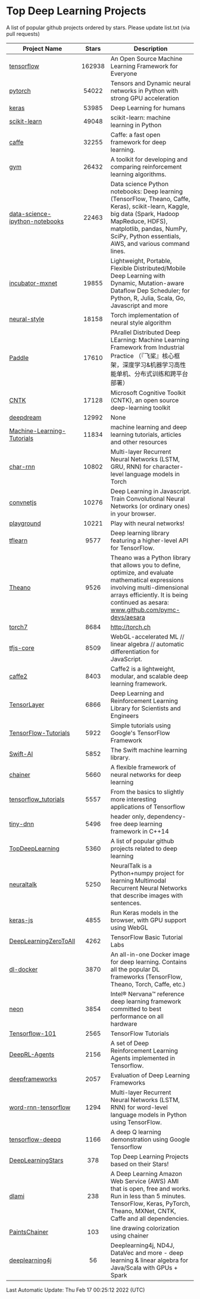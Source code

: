 # Top Deep Learning Projects
A list of popular github projects ordered by stars.
Please update list.txt (via pull requests)

|Project Name| Stars | Description |
| ---------- |:-----:| ----------- |
| [tensorflow](https://github.com/tensorflow/tensorflow) | 162938 | An Open Source Machine Learning Framework for Everyone |
| [pytorch](https://github.com/pytorch/pytorch) | 54022 | Tensors and Dynamic neural networks in Python with strong GPU acceleration |
| [keras](https://github.com/keras-team/keras) | 53985 | Deep Learning for humans |
| [scikit-learn](https://github.com/scikit-learn/scikit-learn) | 49048 | scikit-learn: machine learning in Python |
| [caffe](https://github.com/BVLC/caffe) | 32255 | Caffe: a fast open framework for deep learning. |
| [gym](https://github.com/openai/gym) | 26432 | A toolkit for developing and comparing reinforcement learning algorithms. |
| [data-science-ipython-notebooks](https://github.com/donnemartin/data-science-ipython-notebooks) | 22463 | Data science Python notebooks: Deep learning (TensorFlow, Theano, Caffe, Keras), scikit-learn, Kaggle, big data (Spark, Hadoop MapReduce, HDFS), matplotlib, pandas, NumPy, SciPy, Python essentials, AWS, and various command lines. |
| [incubator-mxnet](https://github.com/apache/incubator-mxnet) | 19855 | Lightweight, Portable, Flexible Distributed/Mobile Deep Learning with Dynamic, Mutation-aware Dataflow Dep Scheduler; for Python, R, Julia, Scala, Go, Javascript and more |
| [neural-style](https://github.com/jcjohnson/neural-style) | 18158 | Torch implementation of neural style algorithm |
| [Paddle](https://github.com/PaddlePaddle/Paddle) | 17610 | PArallel Distributed Deep LEarning: Machine Learning Framework from Industrial Practice （『飞桨』核心框架，深度学习&机器学习高性能单机、分布式训练和跨平台部署） |
| [CNTK](https://github.com/microsoft/CNTK) | 17128 | Microsoft Cognitive Toolkit (CNTK), an open source deep-learning toolkit |
| [deepdream](https://github.com/google/deepdream) | 12992 | None |
| [Machine-Learning-Tutorials](https://github.com/ujjwalkarn/Machine-Learning-Tutorials) | 11834 | machine learning and deep learning tutorials, articles and other resources  |
| [char-rnn](https://github.com/karpathy/char-rnn) | 10802 | Multi-layer Recurrent Neural Networks (LSTM, GRU, RNN) for character-level language models in Torch |
| [convnetjs](https://github.com/karpathy/convnetjs) | 10276 | Deep Learning in Javascript. Train Convolutional Neural Networks (or ordinary ones) in your browser. |
| [playground](https://github.com/tensorflow/playground) | 10221 | Play with neural networks! |
| [tflearn](https://github.com/tflearn/tflearn) | 9577 | Deep learning library featuring a higher-level API for TensorFlow. |
| [Theano](https://github.com/Theano/Theano) | 9526 | Theano was a Python library that allows you to define, optimize, and evaluate mathematical expressions involving multi-dimensional arrays efficiently. It is being continued as aesara: www.github.com/pymc-devs/aesara |
| [torch7](https://github.com/torch/torch7) | 8684 | http://torch.ch |
| [tfjs-core](https://github.com/tensorflow/tfjs-core) | 8509 | WebGL-accelerated ML // linear algebra // automatic differentiation for JavaScript. |
| [caffe2](https://github.com/facebookarchive/caffe2) | 8403 | Caffe2 is a lightweight, modular, and scalable deep learning framework. |
| [TensorLayer](https://github.com/tensorlayer/TensorLayer) | 6866 | Deep Learning and Reinforcement Learning Library for Scientists and Engineers  |
| [TensorFlow-Tutorials](https://github.com/nlintz/TensorFlow-Tutorials) | 5922 | Simple tutorials using Google's TensorFlow Framework |
| [Swift-AI](https://github.com/Swift-AI/Swift-AI) | 5852 | The Swift machine learning library. |
| [chainer](https://github.com/chainer/chainer) | 5660 | A flexible framework of neural networks for deep learning |
| [tensorflow_tutorials](https://github.com/pkmital/tensorflow_tutorials) | 5557 | From the basics to slightly more interesting applications of Tensorflow |
| [tiny-dnn](https://github.com/tiny-dnn/tiny-dnn) | 5496 | header only, dependency-free deep learning framework in C++14 |
| [TopDeepLearning](https://github.com/aymericdamien/TopDeepLearning) | 5360 | A list of popular github projects related to deep learning |
| [neuraltalk](https://github.com/karpathy/neuraltalk) | 5250 | NeuralTalk is a Python+numpy project for learning Multimodal Recurrent Neural Networks that describe images with sentences. |
| [keras-js](https://github.com/transcranial/keras-js) | 4855 | Run Keras models in the browser, with GPU support using WebGL |
| [DeepLearningZeroToAll](https://github.com/hunkim/DeepLearningZeroToAll) | 4262 | TensorFlow Basic Tutorial Labs |
| [dl-docker](https://github.com/floydhub/dl-docker) | 3870 | An all-in-one Docker image for deep learning. Contains all the popular DL frameworks (TensorFlow, Theano, Torch, Caffe, etc.) |
| [neon](https://github.com/NervanaSystems/neon) | 3854 | Intel® Nervana™ reference deep learning framework committed to best performance on all hardware |
| [Tensorflow-101](https://github.com/sjchoi86/Tensorflow-101) | 2565 | TensorFlow Tutorials |
| [DeepRL-Agents](https://github.com/awjuliani/DeepRL-Agents) | 2156 | A set of Deep Reinforcement Learning Agents implemented in Tensorflow. |
| [deepframeworks](https://github.com/zer0n/deepframeworks) | 2057 | Evaluation of Deep Learning Frameworks |
| [word-rnn-tensorflow](https://github.com/hunkim/word-rnn-tensorflow) | 1294 | Multi-layer Recurrent Neural Networks (LSTM, RNN) for word-level language models in Python using TensorFlow. |
| [tensorflow-deepq](https://github.com/siemanko/tensorflow-deepq) | 1166 | A deep Q learning demonstration using Google Tensorflow |
| [DeepLearningStars](https://github.com/hunkim/DeepLearningStars) | 378 | Top Deep Learning Projects based on their Stars! |
| [dlami](https://github.com/ritchieng/dlami) | 238 | A Deep Learning Amazon Web Service (AWS) AMI that is open, free and works. Run in less than 5 minutes. TensorFlow, Keras, PyTorch, Theano, MXNet, CNTK, Caffe and all dependencies. |
| [PaintsChainer](https://github.com/taizan/PaintsChainer) | 103 | line drawing colorization using chainer |
| [deeplearning4j](https://github.com/deeplearning4j/deeplearning4j) | 56 | Deeplearning4j, ND4J, DataVec and more - deep learning & linear algebra for Java/Scala with GPUs + Spark |

Last Automatic Update: Thu Feb 17 00:25:12 2022 (UTC)
